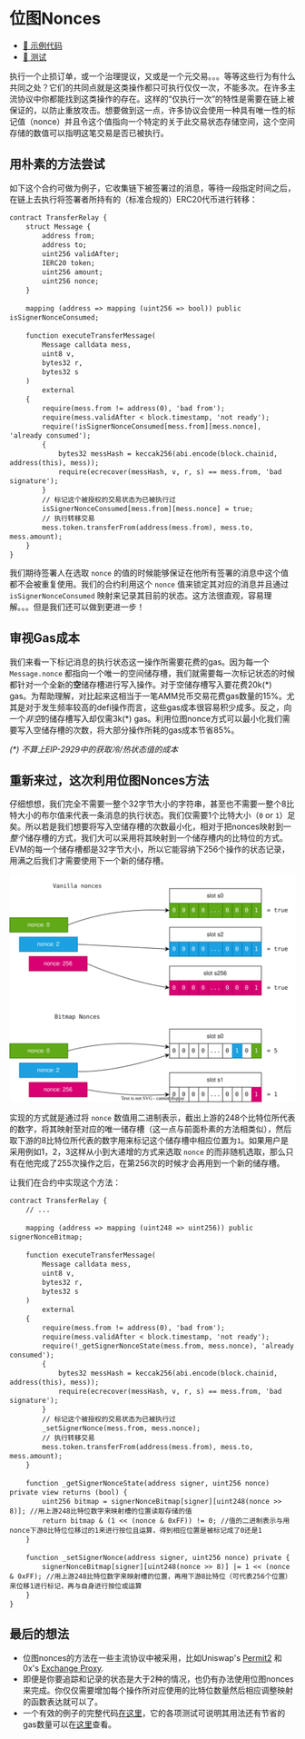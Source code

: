 # 位图Nonces

- [📜 示例代码](./TransferRelay.sol)
- [🐞 测试](../../test/TransferRelay.t.sol)

执行一个止损订单，或一个治理提议，又或是一个元交易。。。等等这些行为有什么共同之处？它们的共同点就是这类操作都只可执行仅仅一次，不能多次。在许多主流协议中你都能找到这类操作的存在。这样的“仅执行一次”的特性是需要在链上被保证的，以防止重放攻击。想要做到这一点，许多协议会使用一种具有唯一性的标记值（nonce）并且令这个值指向一个特定的关于此交易状态存储空间，这个空间存储的数值可以指明这笔交易是否已被执行。

## 用朴素的方法尝试

如下这个合约可做为例子，它收集链下被签署过的消息，等待一段指定时间之后，在链上去执行将签署者所持有的（标准合规的）ERC20代币进行转移：

```solidity
contract TransferRelay {
    struct Message {
        address from;
        address to;
        uint256 validAfter;
        IERC20 token;
        uint256 amount;
        uint256 nonce;
    }

    mapping (address => mapping (uint256 => bool)) public isSignerNonceConsumed;

    function executeTransferMessage(
        Message calldata mess,
        uint8 v,
        bytes32 r,
        bytes32 s
    )
        external
    {
        require(mess.from != address(0), 'bad from');
        require(mess.validAfter < block.timestamp, 'not ready');
        require(!isSignerNonceConsumed[mess.from][mess.nonce], 'already consumed');
        {
            bytes32 messHash = keccak256(abi.encode(block.chainid, address(this), mess));
            require(ecrecover(messHash, v, r, s) == mess.from, 'bad signature');
        }
        // 标记这个被授权的交易状态为已被执行过
        isSignerNonceConsumed[mess.from][mess.nonce] = true;
        // 执行转移交易
        mess.token.transferFrom(address(mess.from), mess.to, mess.amount);
    }
}
```

我们期待签署人在选取 `nonce` 的值的时候能够保证在他所有签署的消息中这个值都不会被重复使用。我们的合约利用这个 `nonce` 值来锁定其对应的消息并且通过 `isSignerNonceConsumed` 映射来记录其目前的状态。这方法很直观，容易理解。。。但是我们还可以做到更进一步！

## 审视Gas成本

我们来看一下标记消息的执行状态这一操作所需要花费的gas。因为每一个 `Message.nonce` 都指向一个唯一的空间储存槽，我们就需要每一次标记状态的时候都针对一个全新的**空**储存槽进行写入操作。对于空储存槽写入要花费20k(\*) gas。为帮助理解，对比起来这相当于一笔AMM兑币交易花费gas数量的15%。尤其是对于发生频率较高的defi操作而言，这些gas成本很容易积少成多。反之，向一个*非空*的储存槽写入却仅需3k(\*) gas。利用位图nonce方式可以最小化我们需要写入空储存槽的次数，将大部分操作所耗的gas成本节省85%。

*(\*) 不算上EIP-2929中的获取冷/热状态值的成本*

## 重新来过，这次利用位图Nonces方法

仔细想想，我们完全不需要一整个32字节大小的字符串，甚至也不需要一整个8比特大小的布尔值来代表一条消息的执行状态。我们仅需要1个比特大小（`0` or `1`）足矣。所以若是我们想要将写入空储存槽的次数最小化，相对于把nonces映射到一*整个*储存槽的方式，我们大可以采用将其映射到一个储存槽内的比特位的方式。EVM的每一个储存槽都是32字节大小，所以它能容纳下256个操作的状态记录，用满之后我们才需要使用下一个新的储存槽。

![nonces slot usage](./nonces-slots.drawio.svg)

实现的方式就是通过将 `nonce` 数值用二进制表示，截出上游的248个比特位所代表的数字，将其映射至对应的唯一储存槽（这一点与前面朴素的方法相类似），然后取下游的8比特位所代表的数字用来标记这个储存槽中相应位置为`1`。如果用户是采用例如1，2，3这样从小到大递增的方式来选取 `nonce` 的而非随机选取，那么只有在他完成了255次操作之后，在第256次的时候才会再用到一个新的储存槽。

让我们在合约中实现这个方法：

```solidity
contract TransferRelay {
    // ...

    mapping (address => mapping (uint248 => uint256)) public signerNonceBitmap;

    function executeTransferMessage(
        Message calldata mess,
        uint8 v,
        bytes32 r,
        bytes32 s
    )
        external
    {
        require(mess.from != address(0), 'bad from');
        require(mess.validAfter < block.timestamp, 'not ready');
        require(!_getSignerNonceState(mess.from, mess.nonce), 'already consumed');
        {
            bytes32 messHash = keccak256(abi.encode(block.chainid, address(this), mess));
            require(ecrecover(messHash, v, r, s) == mess.from, 'bad signature');
        }
        // 标记这个被授权的交易状态为已被执行过
        _setSignerNonce(mess.from, mess.nonce);
        // 执行转移交易
        mess.token.transferFrom(address(mess.from), mess.to, mess.amount);
    }

    function _getSignerNonceState(address signer, uint256 nonce) private view returns (bool) {
        uint256 bitmap = signerNonceBitmap[signer][uint248(nonce >> 8)]; //用上游248比特位数字来映射槽的位置读取存储的值
        return bitmap & (1 << (nonce & 0xFF)) != 0; //值的二进制表示与用nonce下游8比特位位移过的1来进行按位且运算，得到相应位置是被标记成了0还是1
    }

    function _setSignerNonce(address signer, uint256 nonce) private {
        signerNonceBitmap[signer][uint248(nonce >> 8)] |= 1 << (nonce & 0xFF); //用上游248比特位数字来映射槽的位置，再用下游8比特位（可代表256个位置）来位移1进行标记，再与自身进行按位或运算
    }
}
```

## 最后的想法

- 位图nonces的方法在一些主流协议中被采用，比如Uniswap's [Permit2](https://github.com/Uniswap/permit2/blob/cc56ad0f3439c502c246fc5cfcc3db92bb8b7219/src/SignatureTransfer.sol#L142) 和 0x's [Exchange Proxy](https://github.com/0xProject/protocol/blob/e66307ba319e8c3e2a456767403298b576abc85e/contracts/zero-ex/contracts/src/features/nft_orders/ERC721OrdersFeature.sol#L662).
- 即便是你要追踪和记录的状态是大于2种的情况，也仍有办法使用位图nonces来完成。你仅仅需要增加每个操作所对应使用的比特位数量然后相应调整映射的函数表达就可以了。
- 一个有效的例子的完整代码[在这里](./TransferRelay.sol)，它的各项测试可说明其用法还有节省的gas数量可以在[这里](../../test/TransferRelay.sol)查看。
